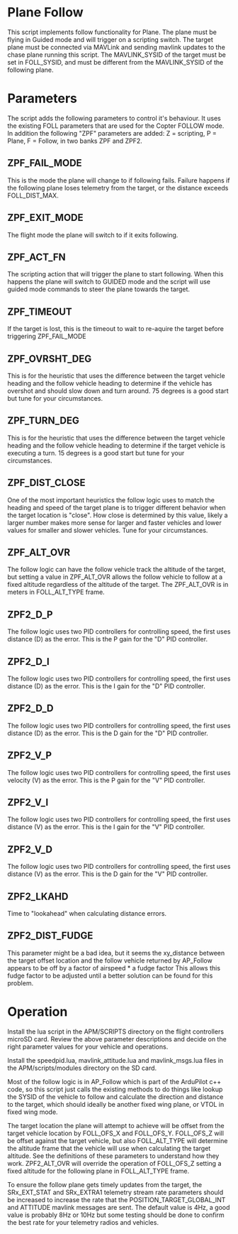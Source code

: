 # Plane Follow

This script implements follow functionality for Plane. The plane must be
flying in Guided mode and will trigger on a scripting switch. The target plane
must be connected via MAVLink and sending mavlink updates to the chase plane
running this script. The MAVLINK_SYSID of the target must be set in FOLL_SYSID,
and must be different from the MAVLINK_SYSID of the following plane.


# Parameters

The script adds the following parameters to control it's behaviour. It uses 
the existing FOLL parameters that are used for the Copter FOLLOW mode. In addition
the following "ZPF" parameters are added: Z = scripting, P = Plane, F = Follow, in two
banks ZPF and ZPF2.

## ZPF_FAIL_MODE

This is the mode the plane will change to if following fails. Failure happens
if the following plane loses telemetry from the target, or the distance exceeds
FOLL_DIST_MAX.

## ZPF_EXIT_MODE

The flight mode the plane will switch to if it exits following. 

## ZPF_ACT_FN

The scripting action that will trigger the plane to start following. When this
happens the plane will switch to GUIDED mode and the script will use guided mode
commands to steer the plane towards the target.

## ZPF_TIMEOUT

If the target is lost, this is the timeout to wait to re-aquire the target before 
triggering ZPF_FAIL_MODE

## ZPF_OVRSHT_DEG

This is for the heuristic that uses the difference between the target vehicle heading
and the follow vehicle heading to determine if the vehicle has overshot and should slow
down and turn around. 75 degrees is a good start but tune for your circumstances.

## ZPF_TURN_DEG

This is for the heuristic that uses the difference between the target vehicle heading
and the follow vehicle heading to determine if the target vehicle is executing a turn.
15 degrees is a good start but tune for your circumstances.

## ZPF_DIST_CLOSE

One of the most important heuristics the follow logic uses to match the heading and speed
of the target plane is to trigger different behavior when the target location is "close".
How close is determined by this value, likely a larger number makes more sense for larger 
and faster vehicles and lower values for smaller and slower vehicles. Tune for your circumstances.

## ZPF_ALT_OVR

The follow logic can have the follow vehicle track the altitude of the target, but setting a value
in ZPF_ALT_OVR allows the follow vehicle to follow at a fixed altitude regardless of the altitude
of the target. The ZPF_ALT_OVR is in meters in FOLL_ALT_TYPE frame. 

## ZPF2_D_P

The follow logic uses two PID controllers for controlling speed, the first uses distance (D) 
as the error. This is the P gain for the "D" PID controller.

## ZPF2_D_I

The follow logic uses two PID controllers for controlling speed, the first uses distance (D) 
as the error. This is the I gain for the "D" PID controller.

## ZPF2_D_D

The follow logic uses two PID controllers for controlling speed, the first uses distance (D) 
as the error. This is the D gain for the "D" PID controller.

## ZPF2_V_P

The follow logic uses two PID controllers for controlling speed, the first uses velocity (V) 
as the error. This is the P gain for the "V" PID controller.

## ZPF2_V_I

The follow logic uses two PID controllers for controlling speed, the first uses distance (V) 
as the error. This is the I gain for the "V" PID controller.

## ZPF2_V_D

The follow logic uses two PID controllers for controlling speed, the first uses distance (V) 
as the error. This is the D gain for the "V" PID controller.

## ZPF2_LKAHD

Time to "lookahead" when calculating distance errors.

## ZPF2_DIST_FUDGE

This parameter might be a bad idea, but it seems the xy_distance between the target offset location
and the follow vehicle returned by AP_Follow appears to be off by a factor of 
airspeed * a fudge factor
This allows this fudge factor to be adjusted until a better solution can be found for this problem.

# Operation

Install the lua script in the APM/SCRIPTS directory on the flight
controllers microSD card. Review the above parameter descriptions and
decide on the right parameter values for your vehicle and operations.

Install the speedpid.lua, mavlink_attitude.lua and mavlink_msgs.lua files
in the APM/scripts/modules directory on the SD card.

Most of the follow logic is in AP_Follow which is part of the ArduPilot c++
code, so this script just calls the existing methods to do things like
lookup the SYSID of the vehicle to follow and calculate the direction and distance
to the target, which should ideally be another fixed wing plane, or VTOL in
fixed wing mode.

The target location the plane will attempt to achieve will be offset from the target
vehicle location by FOLL_OFS_X and FOLL_OFS_Y. FOLL_OFS_Z will be offset against the 
target vehicle, but also FOLL_ALT_TYPE will determine the altitude frame that the vehicle
will use when calculating the target altitude. See the definitions of these
parameters to understand how they work. ZPF2_ALT_OVR will override the operation of FOLL_OFS_Z
setting a fixed altitude for the following plane in FOLL_ALT_TYPE frame.

To ensure the follow plane gets timely updates from the target, the SRx_EXT_STAT and SRx_EXTRA1
telemetry stream rate parameters should be increased to increase the rate that the POSITION_TARGET_GLOBAL_INT
and ATTITUDE mavlink messages are sent. The default value is 4Hz, a good value is probably 8Hz or 10Hz but 
some testing should be done to confirm the best rate for your telemetry radios and vehicles.
